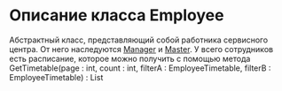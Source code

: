 # Описание класса Employee
Абстрактный класс, представляющий собой работника сервисного центра. От него наследуются [Manager](./manager.md "Класс Manager") и [Master](./master.md "Класс Master"). У всего сотрудников есть расписание, которое можно получить с помощью метода GetTimetable(page : int, count : int, filterA : EmployeeTimetable, filterB : EmployeeTimetable) : List<EmployeeTimetable>
